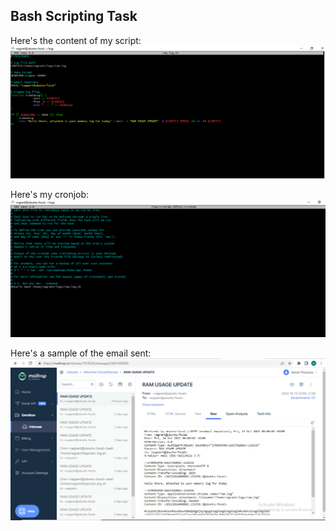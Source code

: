 ## Bash Scripting Task 

Here's the content of my script:
![my snapshot](./images/script.PNG)
<br>

Here's my cronjob:
![my snapshot](./images/cronjob.PNG)
<br>

Here's a sample of the email sent:
![my snapshot](./images/email.PNG)

